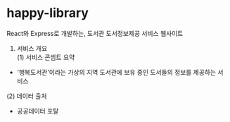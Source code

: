 # happy-library
 React와 Express로 개발하는, 도서관 도서정보제공 서비스 웹사이트  
  
1. 서비스 개요  
(1) 서비스 콘셉트 요약
 - '행복도서관'이라는 가상의 지역 도서관에 보유 중인 도서들의 정보를 제공하는 서비스
  
(2) 데이터 출처
 - 공공데이터 포탈
